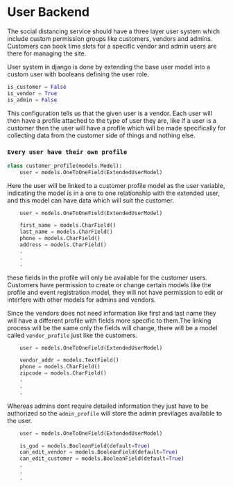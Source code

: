 # User Backend

The social distancing service should have a three layer user system which include custom permission groups like customers, vendors and admins. Customers can book time slots for a specific vendor and admin users are there for managing the site.

User system in django is done by extending the base user model into a custom user with booleans defining the user role.

```python
is_customer = False
is_vendor = True
is_admin = False
```

This configuration tells us that the given user is a vendor. Each user will then have a profile attached to the type of user they are, like if a user is a customer then the user will have a profile which will be made specifically for collecting data from the customer side of things and nothing else.

### `Every user have their own profile`

```python
class customer_profile(models.Model):
    user = models.OneToOneField(ExtendedUserModel)
```

Here the user will be linked to a customer profile model as the user variable, indicating the model is in a one to one relationship with the extended user, and this model can have data which will suit the customer.

```python
    user = models.OneToOneField(ExtendedUserModel)

    first_name = models.CharField()
    last_name = models.CharField()
    phone = models.CharField()
    address = models.CharField()
    .
    .
    .
```

these fields in the profile will only be available for the customer users. Customers have permission to create or change certain models like the profile and event registration model, they will not have permission to edit or interfere with other models for admins and vendors.

Since the vendors does not need information like first and last name they will have a different profile with fields more specific to them.The linking process will be the same only the fields will change, there will be a model called `vendor_profile` just like the customers.

```python
    user = models.OneToOneField(ExtendedUserModel)

    vendor_addr = models.TextField()
    phone = models.CharField()
    zipcode = models.CharField()
    .
    .
    .
```

Whereas admins dont require detailed information they just have to be authorized so the `admin_profile` will store the admin previlages available to the user.

```python
    user = models.OneToOneField(ExtendedUserModel)

    is_god = models.BooleanField(default=True)
    can_edit_vendor = models.BooleanField(default=True)
    can_edit_customer = models.BooleanField(default=True)
    .
    .
    .
```
